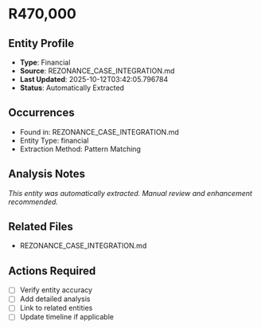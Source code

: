 # R470,000

## Entity Profile
- **Type**: Financial
- **Source**: REZONANCE_CASE_INTEGRATION.md
- **Last Updated**: 2025-10-12T03:42:05.796784
- **Status**: Automatically Extracted

## Occurrences
- Found in: REZONANCE_CASE_INTEGRATION.md
- Entity Type: financial
- Extraction Method: Pattern Matching

## Analysis Notes
*This entity was automatically extracted. Manual review and enhancement recommended.*

## Related Files
- REZONANCE_CASE_INTEGRATION.md

## Actions Required
- [ ] Verify entity accuracy
- [ ] Add detailed analysis
- [ ] Link to related entities
- [ ] Update timeline if applicable
